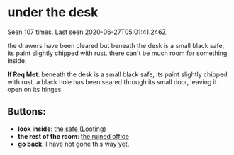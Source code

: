 # under the desk

Seen 107 times. Last seen 2020-06-27T05:01:41.246Z.

the drawers have been cleared but beneath the desk is a small black safe, its paint slightly chipped with rust. there can't be much room for something inside.

**If Req Met**: beneath the desk is a small black safe, its paint slightly chipped with rust. a black hole has been seared through its small door, leaving it open on its hinges.

## Buttons:

- **look inside**: [the safe (Looting)](the-safe--Looting--j84kap.md)
- **the rest of the room**: [the ruined office](the-ruined-office-Nnkh4ub.md)
- **go back**: I have not gone this way yet.